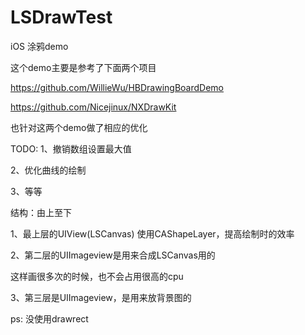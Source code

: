 # LSDrawTest
iOS 涂鸦demo

 这个demo主要是参考了下面两个项目
 
 https://github.com/WillieWu/HBDrawingBoardDemo
 
 https://github.com/Nicejinux/NXDrawKit
 
 也针对这两个demo做了相应的优化
 
 TODO:
 1、撤销数组设置最大值
 
 2、优化曲线的绘制
 
 3、等等
 
 结构：由上至下
 
 1、最上层的UIView(LSCanvas)
 使用CAShapeLayer，提高绘制时的效率
 
 2、第二层的UIImageview是用来合成LSCanvas用的
 
 这样画很多次的时候，也不会占用很高的cpu
 
 3、第三层是UIImageview，是用来放背景图的
 
 ps:
 没使用drawrect
